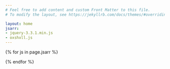 ```yaml
---
# Feel free to add content and custom Front Matter to this file.
# To modify the layout, see https://jekyllrb.com/docs/themes/#overriding-theme-defaults

layout: home
jsarr:
- jquery-3.3.1.min.js
- oxshxll.js
---
```


{% for js in page.jsarr %}
  <script type="text/javascript">
  {% include {{ js }} %}
  </script>
{% endfor %}
